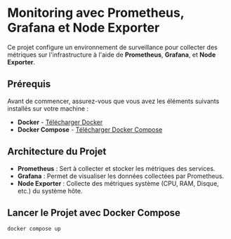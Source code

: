 # Monitoring avec Prometheus, Grafana et Node Exporter

Ce projet configure un environnement de surveillance pour collecter des métriques sur l'infrastructure à l'aide de **Prometheus**, **Grafana**, et **Node Exporter**.

## Prérequis

Avant de commencer, assurez-vous que vous avez les éléments suivants installés sur votre machine :


- **Docker** - [Télécharger Docker](https://www.docker.com/get-started)
- **Docker Compose** - [Télécharger Docker Compose](https://docs.docker.com/compose/install/)
## Architecture du Projet

- **Prometheus** : Sert à collecter et stocker les métriques des services.
- **Grafana** : Permet de visualiser les données collectées par Prometheus.
- **Node Exporter** : Collecte des métriques système (CPU, RAM, Disque, etc.) du système hôte.

## Lancer le Projet avec Docker Compose
```bash
docker compose up



